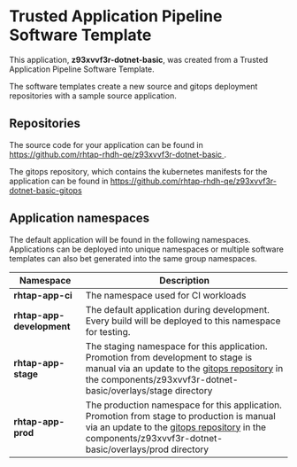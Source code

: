 # Trusted Application Pipeline Software Template

This application, **z93xvvf3r-dotnet-basic**, was created from a Trusted Application Pipeline Software Template.

The software templates create a new source and gitops deployment repositories with a sample source application. 

## Repositories

The source code for your application can be found in [https://github.com/rhtap-rhdh-qe/z93xvvf3r-dotnet-basic ](https://github.com/rhtap-rhdh-qe/z93xvvf3r-dotnet-basic ).
 
The gitops repository, which contains the kubernetes manifests for the application can be found in 
[https://github.com/rhtap-rhdh-qe/z93xvvf3r-dotnet-basic-gitops ](https://github.com/rhtap-rhdh-qe/z93xvvf3r-dotnet-basic-gitops ) 

## Application namespaces 

The default application will be found in the following namespaces. Applications can be deployed into unique namespaces or multiple software templates can also bet generated into the same group namespaces.  

|  Namespace   |  Description   |  
| -------- | -------- |
| **rhtap-app-ci** | The namespace used for CI workloads |
| **rhtap-app-development** | The default application during development. Every build will be deployed to this namespace for testing. |
| **rhtap-app-stage** | The staging namespace for this application. Promotion from development to stage is manual via an update to the [gitops repository](https://github.com/rhtap-rhdh-qe/z93xvvf3r-dotnet-basic-gitops ) in the components/z93xvvf3r-dotnet-basic/overlays/stage directory |
| **rhtap-app-prod** | The production namespace for this application. Promotion from stage to production is manual via an update to the [gitops repository](https://github.com/rhtap-rhdh-qe/z93xvvf3r-dotnet-basic-gitops ) in the components/z93xvvf3r-dotnet-basic/overlays/prod directory |